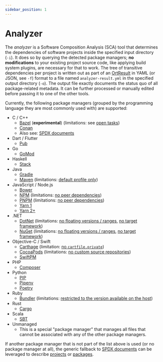 ```yaml
---
sidebar_position: 1
---
```


# Analyzer

The *analyzer* is a Software Composition Analysis (SCA) tool that determines the dependencies of software projects inside the specified input directory (`-i`).
It does so by querying the detected package managers; **no modifications** to your existing project source code, like applying build system plugins, are necessary for that to work.
The tree of transitive dependencies per project is written out as part of an [OrtResult](https://github.com/oss-review-toolkit/ort/blob/main/model/src/main/kotlin/OrtResult.kt) in YAML (or JSON, see `-f`) format to a file named `analyzer-result.yml` in the specified output directory (`-o`).
The output file exactly documents the status quo of all package-related metadata.
It can be further processed or manually edited before passing it to one of the other tools.

Currently, the following package managers (grouped by the programming language they are most commonly used with) are supported:

* C / C++
  * [Bazel](https://bazel.build/) (**experimental**) (limitations: see [open tasks](https://github.com/oss-review-toolkit/ort/issues/264))
  * [Conan](https://conan.io/)
  * Also see: [SPDX documents](#analyzer-for-spdx-documents)
* Dart / Flutter
  * [Pub](https://pub.dev/)
* Go
  * [GoMod](https://github.com/golang/go/wiki/Modules)
* Haskell
  * [Stack](https://haskellstack.org/)
* Java
  * [Gradle](https://gradle.org/)
  * [Maven](https://maven.apache.org/) (limitations:
    [default profile only](https://github.com/oss-review-toolkit/ort/issues/1774))
* JavaScript / Node.js
  * [Bower](https://bower.io/)
  * [NPM](https://www.npmjs.com/) (limitations:
    [no peer dependencies](https://github.com/oss-review-toolkit/ort/issues/95))
  * [PNPM](https://pnpm.io/) (limitations:
    [no peer dependencies](https://github.com/oss-review-toolkit/ort/issues/95))
  * [Yarn 1](https://classic.yarnpkg.com/)
  * [Yarn 2+](https://v2.yarnpkg.com/)
* .NET
  * [DotNet](https://docs.microsoft.com/en-us/dotnet/core/tools/) (limitations:
    [no floating versions / ranges](https://github.com/oss-review-toolkit/ort/pull/1303#issue-253860146),
    [no target framework](https://github.com/oss-review-toolkit/ort/issues/4083))
  * [NuGet](https://www.nuget.org/) (limitations:
    [no floating versions / ranges](https://github.com/oss-review-toolkit/ort/pull/1303#issue-253860146),
    [no target framework](https://github.com/oss-review-toolkit/ort/issues/4083))
* Objective-C / Swift
  * [Carthage](https://github.com/Carthage/Carthage) (limitation:
    [no `cartfile.private`](https://github.com/oss-review-toolkit/ort/issues/3774))
  * [CocoaPods](https://github.com/CocoaPods/CocoaPods) (limitations:
    [no custom source repositories](https://github.com/oss-review-toolkit/ort/issues/4188))
  * [SwiftPM](https://www.swift.org/package-manager)
* PHP
  * [Composer](https://getcomposer.org/)
* Python
  * [PIP](https://pip.pypa.io/)
  * [Pipenv](https://pipenv.pypa.io/en/latest/)
  * [Poetry](https://python-poetry.org/)
* Ruby
  * [Bundler](https://bundler.io/) (limitations:
    [restricted to the version available on the host](https://github.com/oss-review-toolkit/ort/issues/1308))
* Rust
  * [Cargo](https://doc.rust-lang.org/cargo/)
* Scala
  * [SBT](https://www.scala-sbt.org/)
* Unmanaged
  * This is a special "package manager" that manages all files that cannot be associated with any of the other package managers.

<a name="analyzer-for-spdx-documents"></a>

If another package manager that is not part of the list above is used (or no package manager at all), the generic fallback to [SPDX documents](https://spdx.dev/specifications/) can be leveraged to describe [projects](https://github.com/oss-review-toolkit/ort/blob/main/plugins/package-managers/spdx/src/funTest/assets/projects/synthetic/inline-packages/project-xyz.spdx.yml) or [packages](https://github.com/oss-review-toolkit/ort/blob/main/plugins/package-managers/spdx/src/funTest/assets/projects/synthetic/libs/curl/package.spdx.yml).
